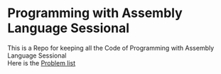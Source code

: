 # Programming with Assembly Language Sessional
 This is a Repo for keeping all the Code of Programming with Assembly Language Sessional <br>
 Here is the 
<a href = "https://github.com/mdarikrayhan/Programming-with-Assembly-Language-Sessional/blob/main/Assembly%20Lab%20Problem%20Names.pdf">Problem list</a>
